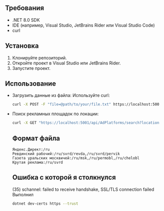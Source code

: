 ## Требования
- .NET 8.0 SDK
- IDE (например, Visual Studio, JetBrains Rider или Visual Studio Code)
- curl

## Установка
1. Клонируйте репозиторий.
2. Откройте проект в Visual Studio или JetBrains Rider.
3. Запустите проект.

## Использование
- Загрузить данные из файла:
  Используйте curl:
  ```bash
  curl -X POST -F "file=@path/to/your/file.txt" https://localhost:5001/api/AdPlatforms/upload
  ```
- Поиск рекламных площадок по локации:
  ```bash
  curl -X GET "https://localhost:5001/api/AdPlatforms/search?location=/ru/svrd/revda"
  ```

  ## Формат файла
  ```
  Яндекс.Директ:/ru
  Ревдинский рабочий:/ru/svrd/revda,/ru/svrd/pervik
  Газета уральских москвичей:/ru/msk,/ru/permobl,/ru/chelobl
  Крутая реклама:/ru/svrd
  ```

  ## Ошибка с которой я столкнулся
  (35) schannel: failed to receive handshake, SSL/TLS connection failed
  Выполнил
  ```bash
  dotnet dev-certs https --trust
  ```
